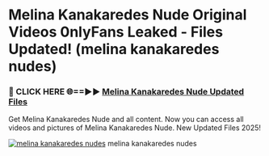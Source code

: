 # Melina Kanakaredes Nude Original Videos 0nlyFans Leaked - Files Updated! (melina kanakaredes nudes)

<h3>🔴 CLICK HERE 🌐==►► <a href="https://tinyurl.com/2p9ay9w9" rel="nofollow">Melina Kanakaredes Nude Updated Files</a></h3>

Get Melina Kanakaredes Nude and all content. Now you can access all videos and pictures of Melina Kanakaredes Nude. New Updated Files 2025!

[![melina kanakaredes nudes](https://i.imgur.com/KQgVmj3.gif)](https://tinyurl.com/2p9ay9w9)
melina kanakaredes nudes